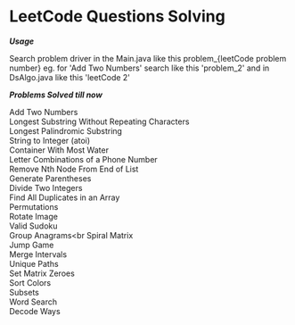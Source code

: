 # LeetCode Questions Solving

**_Usage_**

Search problem driver in the Main.java like this problem_{leetCode problem number} eg. for 'Add Two Numbers' search like this 'problem_2'
and in  DsAlgo.java like this 'leetCode 2'

_**Problems Solved till now**_

Add Two Numbers <br>
Longest Substring Without Repeating Characters <br>
Longest Palindromic Substring <br>
String to Integer (atoi) <br>
Container With Most Water <br>
Letter Combinations of a Phone Number <br>
Remove Nth Node From End of List <br>
Generate Parentheses <br>
Divide Two Integers <br>
Find All Duplicates in an Array <br>
Permutations <br>
Rotate Image<br>
Valid Sudoku<br>
Group Anagrams<br
Spiral Matrix<br>
Jump Game<br>
Merge Intervals<br>
Unique Paths<br>
Set Matrix Zeroes<br>
Sort Colors<br>
Subsets<br>
Word Search<br>
Decode Ways<br>